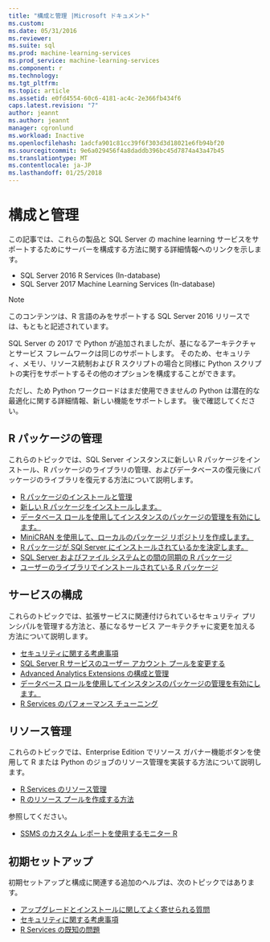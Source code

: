 ```yaml
---
title: "構成と管理 |Microsoft ドキュメント"
ms.custom: 
ms.date: 05/31/2016
ms.reviewer: 
ms.suite: sql
ms.prod: machine-learning-services
ms.prod_service: machine-learning-services
ms.component: r
ms.technology: 
ms.tgt_pltfrm: 
ms.topic: article
ms.assetid: e0fd4554-60c6-4181-ac4c-2e366fb434f6
caps.latest.revision: "7"
author: jeannt
ms.author: jeannt
manager: cgronlund
ms.workload: Inactive
ms.openlocfilehash: 1adcfa901c81cc39f6f303d3d18021e6fb94bf20
ms.sourcegitcommit: 9e6a029456f4a8daddb396bc45d7874a43a47b45
ms.translationtype: MT
ms.contentlocale: ja-JP
ms.lasthandoff: 01/25/2018
---
```

# <a name="configuration-and-management"></a>構成と管理

この記事では、これらの製品と SQL Server の machine learning サービスをサポートするためにサーバーを構成する方法に関する詳細情報へのリンクを示します。

+ SQL Server 2016 R Services (In-database)
+ SQL Server 2017 Machine Learning Services (In-database)

> [!NOTE]
> 
> このコンテンツは、R 言語のみをサポートする SQL Server 2016 リリースでは、もともと記述されています。
> 
> SQL Server の 2017 で Python が追加されましたが、基になるアーキテクチャとサービス フレームワークは同じのサポートします。 そのため、セキュリティ、メモリ、リソース統制および R スクリプトの場合と同様に Python スクリプトの実行をサポートするその他のオプションを構成することができます。
> 
> ただし、ため Python ワークロードはまだ使用できませんの Python は潜在的な最適化に関する詳細情報、新しい機能をサポートします。 後で確認してください。

## <a name="r-package-management"></a>R パッケージの管理

これらのトピックでは、SQL Server インスタンスに新しい R パッケージをインストール、R パッケージのライブラリの管理、およびデータベースの復元後にパッケージのライブラリを復元する方法について説明します。

+ [R パッケージのインストールと管理](installing-and-managing-r-packages.md)
+ [新しい R パッケージをインストールします。](install-additional-r-packages-on-sql-server.md)
+ [データベース ロールを使用してインスタンスのパッケージの管理を有効にします。](r-package-how-to-enable-or-disable.md)
+ [MiniCRAN を使用して、ローカルのパッケージ リポジトリを作成します。](create-a-local-package-repository-using-minicran.md)
+ [R パッケージが SQl Server にインストールされているかを決定します。](determine-which-packages-are-installed-on-sql-server.md)
+ [SQL Server およびファイル システムとの間の同期の R パッケージ](package-install-uninstall-and-sync.md)
+ [ユーザーのライブラリでインストールされている R パッケージ](packages-installed-in-user-libraries.md)

## <a name="service-configuration"></a>サービスの構成

これらのトピックでは、拡張サービスに関連付けられているセキュリティ プリンシパルを管理する方法と、基になるサービス アーキテクチャに変更を加える方法について説明します。

+ [セキュリティに関する考慮事項](security-considerations-for-the-r-runtime-in-sql-server.md)
+ [SQL Server R サービスのユーザー アカウント プールを変更する](../../advanced-analytics/r/modify-the-user-account-pool-for-sql-server-r-services.md)
+ [Advanced Analytics Extensions の構成と管理](../../advanced-analytics/r/configure-and-manage-advanced-analytics-extensions.md)
+ [データベース ロールを使用してインスタンスのパッケージの管理を有効にします。](r-package-how-to-enable-or-disable.md)
+ [R Services のパフォーマンス チューニング](sql-server-r-services-performance-tuning.md)

## <a name="resource-governance"></a>リソース管理

これらのトピックでは、Enterprise Edition でリソース ガバナー機能ボタンを使用して R または Python のジョブのリソース管理を実装する方法について説明します。

+ [R Services のリソース管理](../../advanced-analytics/r/resource-governance-for-r-services.md)
+ [R のリソース プールを作成する方法](../../advanced-analytics/r/how-to-create-a-resource-pool-for-r.md)

参照してください。

+ [SSMS のカスタム レポートを使用するモニター R](monitor-r-services-using-custom-reports-in-management-studio.md)

## <a name="initial-setup"></a>初期セットアップ

初期セットアップと構成に関連する追加のヘルプは、次のトピックではあります。

+ [アップグレードとインストールに関してよく寄せられる質問](../r/upgrade-and-installation-faq-sql-server-r-services.md)
+ [セキュリティに関する考慮事項](../r/security-considerations-for-the-r-runtime-in-sql-server.md)
+ [R Services の既知の問題](../../advanced-analytics/known-issues-for-sql-server-machine-learning-services.md)

